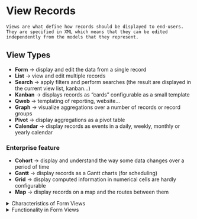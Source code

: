# View Records
```
Views are what define how records should be displayed to end-users.
They are specified in XML which means that they can be edited independently from the models that they represent. 
```

## View Types
- **Form** -> display and edit the data from a single record
- **List** -> view and edit multiple records
- **Search** -> apply filters and perform searches (the result are displayed in the current view list, kanban…)
- **Kanban** -> displays records as “cards” configurable as a small template
- **Qweb** -> templating of reporting, website…
- **Graph** -> visualize aggregations over a number of records or record groups
- **Pivot** -> display aggregations as a pivot table
- **Calendar** -> display records as events in a daily, weekly, monthly or yearly calendar

### Enterprise feature
- **Cohort** -> display and understand the way some data changes over a period of time
- **Gantt** -> display records as a Gantt charts (for scheduling)
- **Grid** -> display computed information in numerical cells are hardly configurable
- **Map** -> display records on a map and the routes between them

<details>
<summary>  Characteristics of Form Views</summary>
   
- **Single Record Focus:** Each Form View is associated with one record from a model (database table). When you open a Form View, you're either creating a new record or editing an existing one.  

- **Layout and Fields:** The layout of a Form View is defined in XML and determines which fields of the record are displayed and how they are arranged. This can include text fields, numeric fields, drop-down lists, checkboxes, date fields, and more.  

- **Customizable Interface:** You can customize Form Views to include specific fields, group them under sections or tabs, and even include instructions or tooltips for users.  

- **Data Validation:** Form Views often have built-in validation to ensure that the data entered meets certain criteria before it can be saved. For example, a field might be marked as mandatory, or a numeric field might have a specified range.  

- **Support for Various Widgets:** Form Views support different widgets to enhance user interaction, like calendars for date fields, buttons for triggering actions, and relational fields (like Many2one) to link to other records.  

- **Dynamic Behavior:** You can program Form Views to show or hide fields, change options dynamically, or even update other parts of the UI based on user input or other conditions.  
</details>
<details>
<summary> Functionality in Form Views </summary>

- **CRUD Operations:** Form Views are central to Create, Read, Update, and Delete (CRUD) operations in Odoo. They provide the interface for users to input and modify data.

- **Attachments and Notes:** Users can often attach files or add notes directly within a Form View.

- **Chatter Feature:** Many Form Views include Odoo's "Chatter" feature at the bottom, allowing users to log notes, send messages, and track the history of changes and communications related to the record.
</details>
